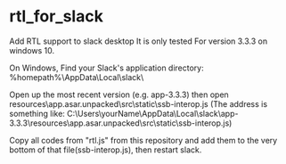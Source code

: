 # rtl_for_slack
Add RTL support to slack desktop
It is only tested For version 3.3.3 on windows 10.


On Windows, Find your Slack's application directory: %homepath%\AppData\Local\slack\

Open up the most recent version (e.g. app-3.3.3) then open resources\app.asar.unpacked\src\static\ssb-interop.js
(The address is something like: C:\Users\yourName\AppData\Local\slack\app-3.3.3\resources\app.asar.unpacked\src\static\ssb-interop.js)

Copy all codes from "rtl.js" from this repository and add them to the very bottom of that file(ssb-interop.js), then restart slack.
